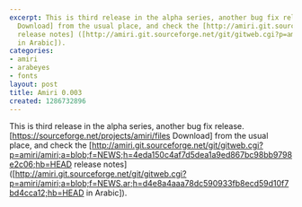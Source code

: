 ```yaml
---
excerpt: This is third release in the alpha series, another bug fix release. [https://sourceforge.net/projects/amiri/files
  Download] from the usual place, and check the [http://amiri.git.sourceforge.net/git/gitweb.cgi?p=amiri/amiri;a=blob;f=NEWS;h=4eda150c4af7d5dea1a9ed867bc98bb9798e2c06;hb=HEAD
  release notes] ([http://amiri.git.sourceforge.net/git/gitweb.cgi?p=amiri/amiri;a=blob;f=NEWS.ar;h=d4e8a4aaa78dc590933fb8ecd59d10f7bd4cca12;hb=HEAD
  in Arabic]).
categories:
- amiri
- arabeyes
- fonts
layout: post
title: Amiri 0.003
created: 1286732896
---
```

This is third release in the alpha series, another bug fix release. [https://sourceforge.net/projects/amiri/files Download] from the usual place, and check the [http://amiri.git.sourceforge.net/git/gitweb.cgi?p=amiri/amiri;a=blob;f=NEWS;h=4eda150c4af7d5dea1a9ed867bc98bb9798e2c06;hb=HEAD release notes] ([http://amiri.git.sourceforge.net/git/gitweb.cgi?p=amiri/amiri;a=blob;f=NEWS.ar;h=d4e8a4aaa78dc590933fb8ecd59d10f7bd4cca12;hb=HEAD in Arabic]).
